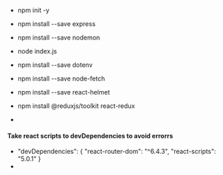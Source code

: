   - npm  init -y
  - npm install --save express
  - npm install --save nodemon
  - node  index.js
  - npm install --save dotenv
  
  - npm install --save node-fetch
  - npm install --save react-helmet
  - npm install @reduxjs/toolkit react-redux
  - 
  #### Take react scripts to devDependencies to avoid errorrs
   - "devDependencies": {
    "react-router-dom": "^6.4.3",
    "react-scripts": "5.0.1"
  }
  - 
